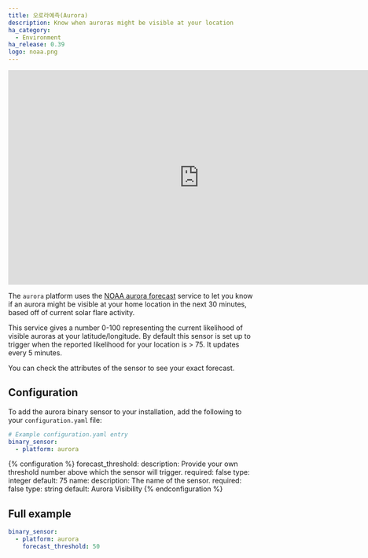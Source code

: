 ```yaml
---
title: 오로라예측(Aurora)
description: Know when auroras might be visible at your location
ha_category:
  - Environment
ha_release: 0.39
logo: noaa.png
---
```


<div class='videoWrapper'>
<iframe width="776" height="437" src="https://www.youtube.com/embed/Erbw6G2aCxQ" frameborder="0" allow="accelerometer; autoplay; encrypted-media; gyroscope; picture-in-picture" allowfullscreen></iframe>
</div>

The `aurora` platform uses the [NOAA aurora forecast](https://www.swpc.noaa.gov/products/aurora-30-minute-forecast) service to let you know if an aurora might be visible at your home location in the next 30 minutes, based off of current solar flare activity.

This service gives a number 0-100 representing the current likelihood of visible auroras at your latitude/longitude. By default this sensor is set up to trigger when the reported likelihood for your location is > 75. It updates every 5 minutes.

You can check the attributes of the sensor to see your exact forecast.

## Configuration

To add the aurora binary sensor to your installation, add the following to your `configuration.yaml` file:

```yaml
# Example configuration.yaml entry
binary_sensor:
  - platform: aurora
```

{% configuration %}
forecast_threshold:
  description: Provide your own threshold number above which the sensor will trigger.
  required: false
  type: integer
  default: 75
name:
  description: The name of the sensor.
  required: false
  type: string
  default: Aurora Visibility
{% endconfiguration %}

## Full example

```yaml
binary_sensor:
  - platform: aurora
    forecast_threshold: 50
```
